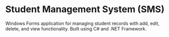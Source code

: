 # Student Management System (SMS)
Windows Forms application for managing student records with add, edit, delete, and view functionality. Built using C# and .NET Framework.
